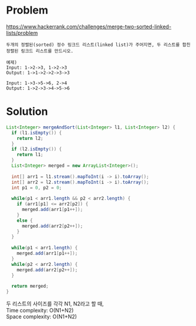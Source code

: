 # Problem
https://www.hackerrank.com/challenges/merge-two-sorted-linked-lists/problem
```
두개의 정렬된(sorted) 정수 링크드 리스트(linked list)가 주어지면, 두 리스트를 합친 정렬된 링크드 리스트를 만드시오.

예제)
Input: 1->2->3, 1->2->3
Output: 1->1->2->2->3->3

Input: 1->3->5->6, 2->4
Output: 1->2->3->4->5->6
```

# Solution
```java
List<Integer> mergeAndSort(List<Integer> l1, List<Integer> l2) {
  if (l1.isEmpty()) {
    return l2;
  }
  if (l2.isEmpty()) {
    return l1;
  }
  List<Integer> merged = new ArrayList<Integer>();
  
  int[] arr1 = l1.stream().mapToInt(i -> i).toArray();
  int[] arr2 = l2.stream().mapToInt(i -> i).toArray();
  int p1 = 0, p2 = 0;
  
  while(p1 < arr1.length && p2 < arr2.length) {
    if (arr1[p1] <= arr2[p2]) {
      merged.add(arr1[p1++]);
    }
    else {
      merged.add(arr2[p2++]);
    }
  }
  
  while(p1 < arr1.length) {
    merged.add(arr1[p1++]);
  }
  while(p2 < arr2.length) {
    merged.add(arr2[p2++]);
  }
  
  return merged;
}
```
두 리스트의 사이즈를 각각 N1, N2라고 할 때,<br/>
Time complexity: O(N1+N2)<br/>
Space complexity: O(N1+N2)

